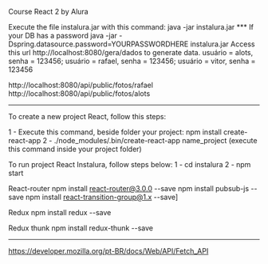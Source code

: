 Course React 2  by Alura

Execute the file instalura.jar with this command: java -jar instalura.jar
*** If your DB has a password
    java -jar -Dspring.datasource.password=YOURPASSWORDHERE instalura.jar
Access this url http://localhost:8080/gera/dados to generate data.
usuário = alots, senha = 123456;
usuário = rafael, senha = 123456;
usuário = vitor, senha = 123456

http://localhost:8080/api/public/fotos/rafael
http://localhost:8080/api/public/fotos/alots

----------------------------------------------------------------------------------------------------------------------------------------
To create a new project React, follow this steps:

1 - Execute this command, beside folder your project: 
    npm install create-react-app
2 - ./node_modules/.bin/create-react-app name_project (execute this command inside your project folder)

To run project React Instalura, follow steps below:
1 - cd instalura
2 - npm start

React-router
npm install react-router@3.0.0 --save
npm install pubsub-js --save
npm install react-transition-group@1.x --save]

Redux
npm install redux --save

Redux thunk
npm install redux-thunk --save 



-------------------------------------------------------------------------------------------------------
https://developer.mozilla.org/pt-BR/docs/Web/API/Fetch_API

